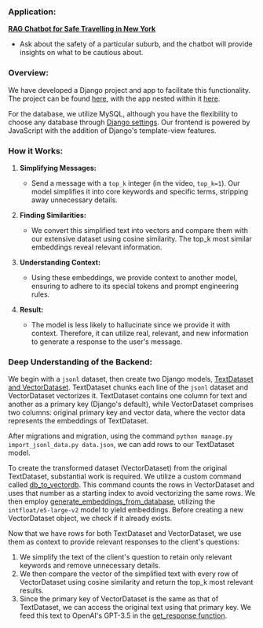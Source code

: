 ### Application:

[**RAG Chatbot for Safe Travelling in New York**](https://www.linkedin.com/feed/update/urn:li:activity:7184559186045767680/)

- Ask about the safety of a particular suburb, and the chatbot will provide insights on what to be cautious about.

### Overview:

We have developed a Django project and app to facilitate this functionality. The project can be found [here](https://github.com/Tilemachoc/streetappOpenAI/tree/main/web_proj), with the app nested within it [here](https://github.com/Tilemachoc/streetappOpenAI/tree/main/web_proj/street).

For the database, we utilize MySQL, although you have the flexibility to choose any database through [Django settings](https://github.com/Tilemachoc/streetappOpenAI/blob/main/web_proj/web_proj/settings.py). Our frontend is powered by JavaScript with the addition of Django's template-view features.

### How it Works:

1. **Simplifying Messages:**
   - Send a message with a `top_k` integer (in the video, `top_k=1`). Our model simplifies it into core keywords and specific terms, stripping away unnecessary details.
  
2. **Finding Similarities:**
   - We convert this simplified text into vectors and compare them with our extensive dataset using cosine similarity. The top_k most similar embeddings reveal relevant information.
  
3. **Understanding Context:**
   - Using these embeddings, we provide context to another model, ensuring to adhere to its special tokens and prompt engineering rules.
  
4. **Result:**
   - The model is less likely to hallucinate since we provide it with context. Therefore, it can utilize real, relevant, and new information to generate a response to the user's message.

### Deep Understanding of the Backend:

We begin with a `jsonl` dataset, then create two Django models, [TextDataset and VectorDataset](https://github.com/Tilemachoc/streetappOpenAI/blob/main/web_proj/street/models.py). TextDataset chunks each line of the `jsonl` dataset and VectorDataset vectorizes it. TextDataset contains one column for text and another as a primary key (Django's default), while VectorDataset comprises two columns: original primary key and vector data, where the vector data represents the embeddings of TextDataset.

After migrations and migration, using the command `python manage.py import_jsonl_data.py data.json`, we can add rows to our TextDataset model.

To create the transformed dataset (VectorDataset) from the original TextDataset, substantial work is required. We utilize a custom command called [db_to_vectordb](https://github.com/Tilemachoc/streetappOpenAI/blob/main/web_proj/street/management/commands/db_to_vectordb.py). This command counts the rows in VectorDataset and uses that number as a starting index to avoid vectorizing the same rows. We then employ [generate_embeddings_from_database](https://github.com/Tilemachoc/streetappOpenAI/blob/main/web_proj/street/utils/functions.py), utilizing the `intfloat/e5-large-v2` model to yield embeddings. Before creating a new VectorDataset object, we check if it already exists.

Now that we have rows for both TextDataset and VectorDataset, we use them as context to provide relevant responses to the client's questions:

1. We simplify the text of the client's question to retain only relevant keywords and remove unnecessary details.
2. We then compare the vector of the simplified text with every row of VectorDataset using cosine similarity and return the top_k most relevant results.
3. Since the primary key of VectorDataset is the same as that of TextDataset, we can access the original text using that primary key. We feed this text to OpenAI's GPT-3.5 in the [get_response function](https://github.com/Tilemachoc/streetappOpenAI/blob/main/web_proj/street/utils/functions.py).
